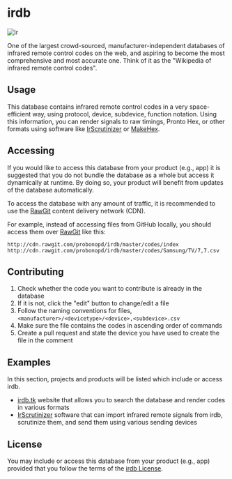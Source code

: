 # irdb

![ir](https://cloud.githubusercontent.com/assets/2480569/9023330/cc63e7fe-3897-11e5-94cb-8cb145971fd2.png)

One of the largest crowd-sourced, manufacturer-independent databases of infrared remote control codes on the web, and aspiring to become the most comprehensive and most accurate one. Think of it as the "Wikipedia of infrared remote control codes".

## Usage

This database contains infrared remote control codes in a very space-efficient way, using protocol, device, subdevice, function notation. Using this information, you can render signals to raw timings, Pronto Hex, or other formats using software like [IrScrutinizer](https://github.com/bengtmartensson/harctoolboxbundle) or [MakeHex](https://github.com/probonopd/MakeHex).

## Accessing

If you would like to access this database from your product (e.g., app) it is suggested that you do not bundle the database as a whole but access it dynamically at runtime. By doing so, your product will benefit from updates of the database automatically.

To access the database with any amount of traffic, it is recommended to use the [RawGit](https://rawgit.com) content delivery network (CDN).

For example, instead of accessing files from GitHub locally, you should access them over [RawGit](https://rawgit.com) like this:

```
http://cdn.rawgit.com/probonopd/irdb/master/codes/index
http://cdn.rawgit.com/probonopd/irdb/master/codes/Samsung/TV/7,7.csv
```

## Contributing

1. Check whether the code you want to contribute is already in the database
2. If it is not, click the "edit" button to change/edit a file
3. Follow the naming conventions for files, `<manufacturer>/<devicetype>/<device>,<subdevice>.csv`
4. Make sure the file contains the codes in ascending order of commands
5. Create a pull request and state the device you have used to create the file in the comment

## Examples

In this section, projects and products will be listed which include or access irdb.
* [irdb.tk](http://irdb.tk) website that allows you to search the database and render codes in various formats
* [IrScrutinizer](https://github.com/bengtmartensson/harctoolboxbundle) software that can import infrared remote signals from irdb, scrutinize them, and send them using various sending devices

## License

You may include or access this database from your product (e.g., app) provided that you follow the terms of the [irdb License](https://github.com/probonopd/irdb/blob/master/LICENSE.md).
